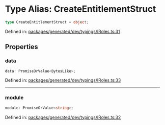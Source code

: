 # Type Alias: CreateEntitlementStruct

```ts
type CreateEntitlementStruct = object;
```

Defined in: [packages/generated/dev/typings/IRoles.ts:31](https://github.com/towns-protocol/towns/blob/0db1fd0ac7258e8db8cedfb6183e8eade8284fa1/packages/generated/dev/typings/IRoles.ts#L31)

## Properties

### data

```ts
data: PromiseOrValue<BytesLike>;
```

Defined in: [packages/generated/dev/typings/IRoles.ts:33](https://github.com/towns-protocol/towns/blob/0db1fd0ac7258e8db8cedfb6183e8eade8284fa1/packages/generated/dev/typings/IRoles.ts#L33)

***

### module

```ts
module: PromiseOrValue<string>;
```

Defined in: [packages/generated/dev/typings/IRoles.ts:32](https://github.com/towns-protocol/towns/blob/0db1fd0ac7258e8db8cedfb6183e8eade8284fa1/packages/generated/dev/typings/IRoles.ts#L32)
